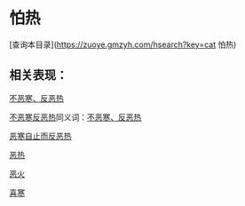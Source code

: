 # 怕热
[查询本目录](https://zuoye.gmzyh.com/hsearch?key=cat 怕热)

## 相关表现：

[不恶寒、反恶热](https://zuoye.gmzyh.com/search?key=不恶寒、反恶热)
[不恶寒反恶热](https://zuoye.gmzyh.com/search?key=不恶寒反恶热)同义词：[不恶寒、反恶热](https://zuoye.gmzyh.com/search?key=不恶寒、反恶热)
[恶寒自止而反恶热](https://zuoye.gmzyh.com/search?key=恶寒自止而反恶热)
[恶热](https://zuoye.gmzyh.com/search?key=恶热)
[恶火](https://zuoye.gmzyh.com/search?key=恶火)
[喜寒](https://zuoye.gmzyh.com/search?key=喜寒)